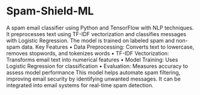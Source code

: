 # Spam-Shield-ML
A spam email classifier using Python and TensorFlow with NLP techniques. It preprocesses text using TF-IDF vectorization and classifies messages with Logistic Regression. The model is trained on labeled spam and non-spam data.
Key Features
	• Data Preprocessing: Converts text to lowercase, removes stopwords, and tokenizes words
	• TF-IDF Vectorization: Transforms email text into numerical features
	• Model Training: Uses Logistic Regression for classification
	• Evaluation: Measures accuracy to assess model performance
This model helps automate spam filtering, improving email security by identifying unwanted messages. It can be integrated into email systems for real-time spam detection.
